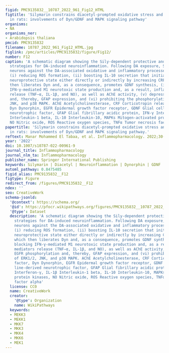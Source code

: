 ```yaml
---
figid: PMC9135832__10787_2022_961_Fig12_HTML
figtitle: 'Silymarin constrains diacetyl-prompted oxidative stress and neuroinflammation
  in rats: involvements of Dyn/GDNF and MAPK signaling pathway'
organisms:
- NA
organisms_ner:
- Arabidopsis thaliana
pmcid: PMC9135832
filename: 10787_2022_961_Fig12_HTML.jpg
figlink: /pmc/articles/PMC9135832/figure/Fig12/
number: F12
caption: 'A schematic diagram showing the Sily-dependent protective and therapeutic
  strategies for DA-induced neuroinflammation. Following DA exposure, Sily may protect
  neurons against the DA-associated oxidative and inflammatory processes, as follows:
  (i) reducing ROS formation, (ii) boosting IL-10 secretion that initiates the M2
  neuroprotective state either directly or indirectly by increasing CRF release, which
  then liberates Dyn and, as a consequence, promotes GDNF synthesis, (iii) blocking
  IFN-γ-mediated M1 neurotoxic state production and, as a result, inflammatory mediators
  release (TNF–α, IL-1β, and NO), as well as AChE activity, (v) depressing EGFR phosphorylation
  and, thereby, GFAP expression, and (vi) prohibiting the phosphorylation of ERK1/2,
  JNK, and p38 MAPK. AChE Acetylcholinesterase, CRF Corticotropin releasing factor,
  Dyn Dynorphin, EGFR Epidermal growth factor receptor, GDNF Glial cell line-derived
  neurotrophic factor, GFAP Glial fibrillary acidic protein, IFN-γ Interferon-γ, IL-1β
  Interleukin-1 beta, IL-10 Interleukin-10, MAPKs Mitogen-activated protein kinases,
  NO Nitric oxide, ROS Reactive oxygen species, TNFα Tumor necrosis factor alpha'
papertitle: 'Silymarin constrains diacetyl-prompted oxidative stress and neuroinflammation
  in rats: involvements of Dyn/GDNF and MAPK signaling pathway.'
reftext: Manar Mohammed El Tabaa, et al. Inflammopharmacology. 2022;30(3):961-980.
year: '2022'
doi: 10.1007/s10787-022-00961-9
journal_title: Inflammopharmacology
journal_nlm_ta: Inflammopharmacology
publisher_name: Springer International Publishing
keywords: Silymarin | Diacetyl | Neuroinflammation | Dynorphin | GDNF | MAPK pathway
automl_pathway: 0.8475485
figid_alias: PMC9135832__F12
figtype: Figure
redirect_from: /figures/PMC9135832__F12
ndex: ''
seo: CreativeWork
schema-jsonld:
  '@context': https://schema.org/
  '@id': https://pfocr.wikipathways.org/figures/PMC9135832__10787_2022_961_Fig12_HTML.html
  '@type': Dataset
  description: 'A schematic diagram showing the Sily-dependent protective and therapeutic
    strategies for DA-induced neuroinflammation. Following DA exposure, Sily may protect
    neurons against the DA-associated oxidative and inflammatory processes, as follows:
    (i) reducing ROS formation, (ii) boosting IL-10 secretion that initiates the M2
    neuroprotective state either directly or indirectly by increasing CRF release,
    which then liberates Dyn and, as a consequence, promotes GDNF synthesis, (iii)
    blocking IFN-γ-mediated M1 neurotoxic state production and, as a result, inflammatory
    mediators release (TNF–α, IL-1β, and NO), as well as AChE activity, (v) depressing
    EGFR phosphorylation and, thereby, GFAP expression, and (vi) prohibiting the phosphorylation
    of ERK1/2, JNK, and p38 MAPK. AChE Acetylcholinesterase, CRF Corticotropin releasing
    factor, Dyn Dynorphin, EGFR Epidermal growth factor receptor, GDNF Glial cell
    line-derived neurotrophic factor, GFAP Glial fibrillary acidic protein, IFN-γ
    Interferon-γ, IL-1β Interleukin-1 beta, IL-10 Interleukin-10, MAPKs Mitogen-activated
    protein kinases, NO Nitric oxide, ROS Reactive oxygen species, TNFα Tumor necrosis
    factor alpha'
  license: CC0
  name: CreativeWork
  creator:
    '@type': Organization
    name: WikiPathways
  keywords:
  - MEKK3
  - MEKK1
  - MKK7
  - MKK3
  - MKK4
  - MKK6
  - MEK1
---
```

